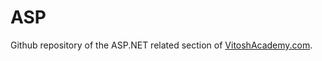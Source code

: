 # ASP
Github repository of the ASP.NET related section of [VitoshAcademy.com](https://vitoshacademy.com).
